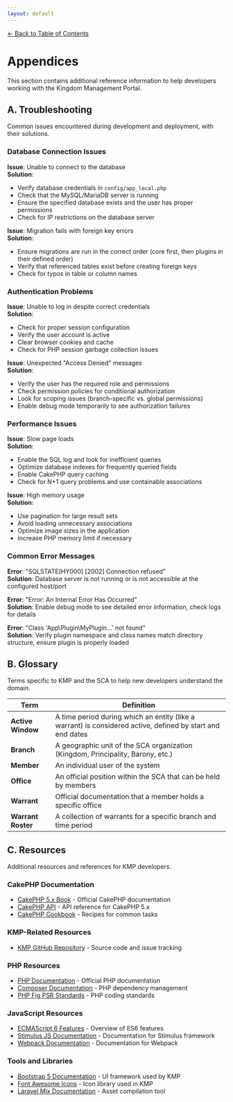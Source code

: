 ```yaml
---
layout: default
---
```

[← Back to Table of Contents](index.md)

# Appendices

This section contains additional reference information to help developers working with the Kingdom Management Portal.

## A. Troubleshooting

Common issues encountered during development and deployment, with their solutions.

### Database Connection Issues

**Issue**: Unable to connect to the database  
**Solution**: 
- Verify database credentials in `config/app_local.php`
- Check that the MySQL/MariaDB server is running
- Ensure the specified database exists and the user has proper permissions
- Check for IP restrictions on the database server

**Issue**: Migration fails with foreign key errors  
**Solution**:
- Ensure migrations are run in the correct order (core first, then plugins in their defined order)
- Verify that referenced tables exist before creating foreign keys
- Check for typos in table or column names

### Authentication Problems

**Issue**: Unable to log in despite correct credentials  
**Solution**:
- Check for proper session configuration
- Verify the user account is active
- Clear browser cookies and cache
- Check for PHP session garbage collection issues

**Issue**: Unexpected "Access Denied" messages  
**Solution**:
- Verify the user has the required role and permissions
- Check permission policies for conditional authorization
- Look for scoping issues (branch-specific vs. global permissions)
- Enable debug mode temporarily to see authorization failures

### Performance Issues

**Issue**: Slow page loads  
**Solution**:
- Enable the SQL log and look for inefficient queries
- Optimize database indexes for frequently queried fields
- Enable CakePHP query caching
- Check for N+1 query problems and use containable associations

**Issue**: High memory usage  
**Solution**:
- Use pagination for large result sets
- Avoid loading unnecessary associations
- Optimize image sizes in the application
- Increase PHP memory limit if necessary

### Common Error Messages

**Error**: "SQLSTATE[HY000] [2002] Connection refused"  
**Solution**: Database server is not running or is not accessible at the configured host/port

**Error**: "Error: An Internal Error Has Occurred"  
**Solution**: Enable debug mode to see detailed error information, check logs for details

**Error**: "Class 'App\Plugin\MyPlugin\...' not found"  
**Solution**: Verify plugin namespace and class names match directory structure, ensure plugin is properly loaded

## B. Glossary

Terms specific to KMP and the SCA to help new developers understand the domain.

| Term | Definition |
|------|------------|
| **Active Window** | A time period during which an entity (like a warrant) is considered active, defined by start and end dates |
| **Branch** | A geographic unit of the SCA organization (Kingdom, Principality, Barony, etc.) |
| **Member** | An individual user of the system |
| **Office** | An official position within the SCA that can be held by members |
| **Warrant** | Official documentation that a member holds a specific office |
| **Warrant Roster** | A collection of warrants for a specific branch and time period |

## C. Resources

Additional resources and references for KMP developers.

### CakePHP Documentation

- [CakePHP 5.x Book](https://book.cakephp.org/5/en/index.html) - Official CakePHP documentation
- [CakePHP API](https://api.cakephp.org/5.x/) - API reference for CakePHP 5.x
- [CakePHP Cookbook](https://book.cakephp.org/5/en/index.html) - Recipes for common tasks

### KMP-Related Resources

- [KMP GitHub Repository](https://github.com/Ansteorra/KMP) - Source code and issue tracking

### PHP Resources

- [PHP Documentation](https://www.php.net/docs.php) - Official PHP documentation
- [Composer Documentation](https://getcomposer.org/doc/) - PHP dependency management
- [PHP Fig PSR Standards](https://www.php-fig.org/psr/) - PHP coding standards

### JavaScript Resources

- [ECMAScript 6 Features](https://github.com/lukehoban/es6features) - Overview of ES6 features
- [Stimulus JS Documentation](https://stimulus.hotwired.dev/) - Documentation for Stimulus framework
- [Webpack Documentation](https://webpack.js.org/) - Documentation for Webpack

### Tools and Libraries

- [Bootstrap 5 Documentation](https://getbootstrap.com/docs/5.0/) - UI framework used by KMP
- [Font Awesome Icons](https://fontawesome.com/icons) - Icon library used in KMP
- [Laravel Mix Documentation](https://laravel-mix.com/) - Asset compilation tool
